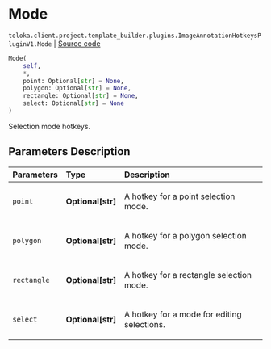 # Mode
`toloka.client.project.template_builder.plugins.ImageAnnotationHotkeysPluginV1.Mode` | [Source code](https://github.com/Toloka/toloka-kit/blob/v1.2.2/src/client/project/template_builder/plugins.py#L37)

```python
Mode(
    self,
    *,
    point: Optional[str] = None,
    polygon: Optional[str] = None,
    rectangle: Optional[str] = None,
    select: Optional[str] = None
)
```

Selection mode hotkeys.

## Parameters Description

| Parameters | Type | Description |
| :----------| :----| :-----------|
`point`|**Optional\[str\]**|<p>A hotkey for a point selection mode.</p>
`polygon`|**Optional\[str\]**|<p>A hotkey for a polygon selection mode.</p>
`rectangle`|**Optional\[str\]**|<p>A hotkey for a rectangle selection mode.</p>
`select`|**Optional\[str\]**|<p>A hotkey for a mode for editing selections.</p>
